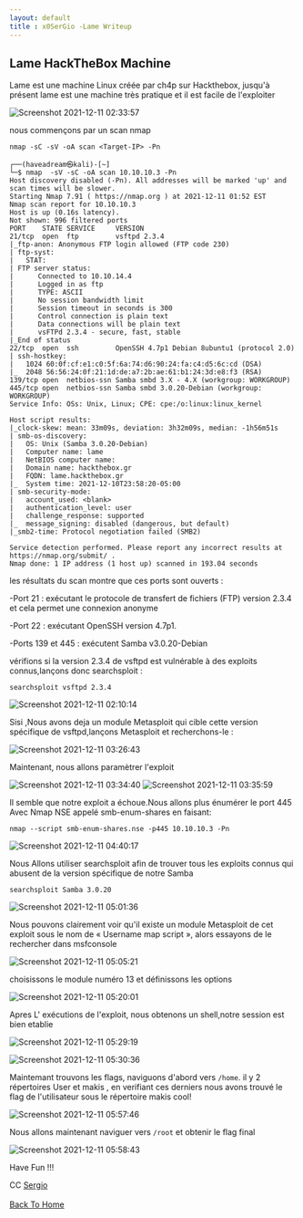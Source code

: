 ```yaml
---
layout: default
title : x0SerGio -Lame Writeup
---
```

## **Lame HackTheBox Machine**

Lame est une machine Linux créée par ch4p sur Hackthebox, jusqu'à présent lame est une machine très pratique et il est facile de l'exploiter

![Screenshot 2021-12-11 02:33:57](https://user-images.githubusercontent.com/93042298/145665443-754867cb-96b3-4a7e-81bd-27b5ff8d25fb.png)

 nous commençons par un scan nmap
 
 ```nmap -sC -sV -oA scan <Target-IP> -Pn```

```
┌──(haveadream㉿kali)-[~]
└─$ nmap  -sV -sC -oA scan 10.10.10.3 -Pn
Host discovery disabled (-Pn). All addresses will be marked 'up' and scan times will be slower.
Starting Nmap 7.91 ( https://nmap.org ) at 2021-12-11 01:52 EST
Nmap scan report for 10.10.10.3
Host is up (0.16s latency).
Not shown: 996 filtered ports
PORT    STATE SERVICE     VERSION
21/tcp  open  ftp         vsftpd 2.3.4
|_ftp-anon: Anonymous FTP login allowed (FTP code 230)
| ftp-syst: 
|   STAT: 
| FTP server status:
|      Connected to 10.10.14.4
|      Logged in as ftp
|      TYPE: ASCII
|      No session bandwidth limit
|      Session timeout in seconds is 300
|      Control connection is plain text
|      Data connections will be plain text
|      vsFTPd 2.3.4 - secure, fast, stable
|_End of status
22/tcp  open  ssh         OpenSSH 4.7p1 Debian 8ubuntu1 (protocol 2.0)
| ssh-hostkey: 
|   1024 60:0f:cf:e1:c0:5f:6a:74:d6:90:24:fa:c4:d5:6c:cd (DSA)
|_  2048 56:56:24:0f:21:1d:de:a7:2b:ae:61:b1:24:3d:e8:f3 (RSA)
139/tcp open  netbios-ssn Samba smbd 3.X - 4.X (workgroup: WORKGROUP)
445/tcp open  netbios-ssn Samba smbd 3.0.20-Debian (workgroup: WORKGROUP)
Service Info: OSs: Unix, Linux; CPE: cpe:/o:linux:linux_kernel

Host script results:
|_clock-skew: mean: 33m09s, deviation: 3h32m09s, median: -1h56m51s
| smb-os-discovery: 
|   OS: Unix (Samba 3.0.20-Debian)
|   Computer name: lame
|   NetBIOS computer name: 
|   Domain name: hackthebox.gr
|   FQDN: lame.hackthebox.gr
|_  System time: 2021-12-10T23:58:20-05:00
| smb-security-mode: 
|   account_used: <blank>
|   authentication_level: user
|   challenge_response: supported
|_  message_signing: disabled (dangerous, but default)
|_smb2-time: Protocol negotiation failed (SMB2)

Service detection performed. Please report any incorrect results at https://nmap.org/submit/ .
Nmap done: 1 IP address (1 host up) scanned in 193.04 seconds

```

les résultats du scan montre que ces ports sont ouverts :

-Port 21 : exécutant le protocole de transfert de fichiers (FTP) version 2.3.4 et cela permet une connexion anonyme

-Port 22 : exécutant OpenSSH version 4.7p1.

-Ports 139 et 445 : exécutent Samba v3.0.20-Debian

vérifions si la version 2.3.4 de vsftpd est vulnérable à des exploits connus,lançons donc searchsploit :

`searchsploit vsftpd 2.3.4`

![Screenshot 2021-12-11 02:10:14](https://user-images.githubusercontent.com/93042298/145666560-c33140d5-0c3a-4940-b98c-3e6aa2909d60.png)

Sisi ,Nous avons deja un module Metasploit qui cible cette version spécifique de vsftpd,lançons Metasploit et recherchons-le :

![Screenshot 2021-12-11 03:26:43](https://user-images.githubusercontent.com/93042298/145667131-5017a041-7c86-4d4c-ada6-9cec9a9ffc85.png)

Maintenant, nous allons paramètrer l'exploit

![Screenshot 2021-12-11 03:34:40](https://user-images.githubusercontent.com/93042298/145667320-6fa5b06a-1428-4d62-ade4-961a752ad463.png)
![Screenshot 2021-12-11 03:35:59](https://user-images.githubusercontent.com/93042298/145667328-d0fe64d9-25d1-4b6b-b825-1d28073d9462.png)

Il semble que notre exploit a échoue.Nous allons plus énumérer le port 445 Avec Nmap NSE appelé smb-enum-shares en faisant:

`nmap --script smb-enum-shares.nse -p445 10.10.10.3 -Pn`

![Screenshot 2021-12-11 04:40:17](https://user-images.githubusercontent.com/93042298/145668865-64206f83-f519-4c40-9738-d80c1f19daf2.png)

Nous Allons utiliser searchsploit afin de trouver tous les exploits connus qui abusent de la version spécifique de notre Samba

`searchsploit Samba 3.0.20`

![Screenshot 2021-12-11 05:01:36](https://user-images.githubusercontent.com/93042298/145669360-d58da88f-6592-47f6-a9a8-661277d1e673.png)

Nous pouvons clairement voir qu'il existe un module Metasploit de cet exploit sous le nom de « Username map script », alors essayons de le rechercher dans msfconsole

![Screenshot 2021-12-11 05:05:21](https://user-images.githubusercontent.com/93042298/145669506-796baf79-6066-4915-a423-2cf86ef254b7.png)

choisissons le module numéro 13 et définissons les options

![Screenshot 2021-12-11 05:20:01](https://user-images.githubusercontent.com/93042298/145669847-3ce9fa2f-3b6a-4c3f-a0d4-23be7a38aaa5.png)

Apres L' exécutions de l'exploit, nous obtenons un shell,notre session est bien etablie

![Screenshot 2021-12-11 05:29:19](https://user-images.githubusercontent.com/93042298/145670158-061e1ef7-1b80-43c0-ac88-6a4d1c6a8d46.png)

![Screenshot 2021-12-11 05:30:36](https://user-images.githubusercontent.com/93042298/145670450-f67c682a-721f-453f-bcce-fd8e657cf1c8.png)

Maintemant trouvons les flags, naviguons d'abord vers `/home`. il y 2 répertoires User et makis , en verifiant ces derniers nous avons trouvé le flag de l'utilisateur sous le répertoire makis cool!

![Screenshot 2021-12-11 05:57:46](https://user-images.githubusercontent.com/93042298/145670929-747a57a9-08ab-4e8e-8a43-0a449872dd46.png)

Nous allons maintenant naviguer vers `/root` et obtenir le flag final

![Screenshot 2021-12-11 05:58:43](https://user-images.githubusercontent.com/93042298/145671044-5a39f94c-cc39-419b-a477-861b34da4f66.png)


Have Fun !!!

CC [Sergio](https://twitter.com/x0sergi)
<br> <br>
[Back To Home](../index.md)
<br>



